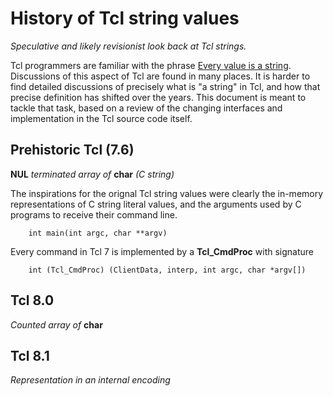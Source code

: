 # History of Tcl string values

*Speculative and likely revisionist look back at Tcl strings.*

Tcl programmers are familiar with the phrase
[Every value is a string](https://wiki.tcl-lang.org/page/everything+is+a+string).
Discussions of this aspect of Tcl are found in many places. It is harder to 
find detailed discussions of precisely what is "a string" in Tcl, and how
that precise definition has shifted over the years. This document is meant
to tackle that task, based on a review of the changing interfaces and
implementation in the Tcl source code itself.

## Prehistoric Tcl (7.6)

**NUL** *terminated array of* **char** *(C string)*

The inspirations for the orignal Tcl string values were clearly the
in-memory representations of C string literal values, and the 
arguments used by C programs to receive their command line.

~~~
	int main(int argc, char **argv)
~~~

Every command in Tcl 7 is implemented by a **Tcl_CmdProc** with signature

~~~
	int (Tcl_CmdProc) (ClientData, interp, int argc, char *argv[])
~~~





## Tcl 8.0

*Counted array of* **char**

## Tcl 8.1

*Representation in an internal encoding*




